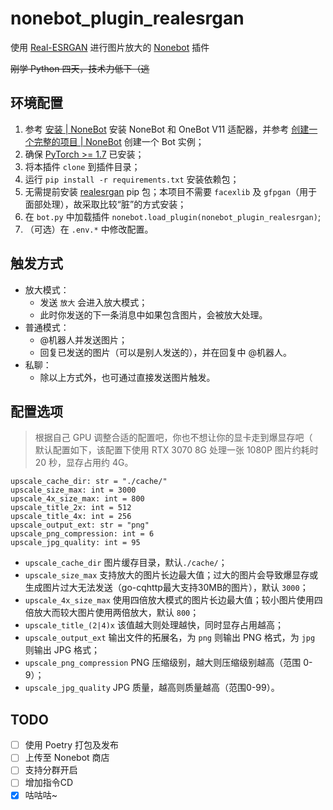 # nonebot_plugin_realesrgan

使用 [Real-ESRGAN](https://github.com/xinntao/Real-ESRGAN) 进行图片放大的 [Nonebot](https://github.com/nonebot/nonebot2) 插件

~~刚学 Python 四天，技术力低下（逃~~

## 环境配置

1. 参考 [安装 | NoneBot](https://v2.nonebot.dev/docs/start/installation) 安装 NoneBot 和 OneBot V11 适配器，并参考 [创建一个完整的项目 | NoneBot](https://v2.nonebot.dev/docs/tutorial/create-project) 创建一个 Bot 实例；
2. 确保 [PyTorch >= 1.7](https://pytorch.org/) 已安装；
3. 将本插件 `clone` 到插件目录；
4. 运行 `pip install -r requirements.txt` 安装依赖包；
5. 无需提前安装 [realesrgan](https://pypi.org/project/realesrgan/) pip 包；本项目不需要 `facexlib` 及 `gfpgan`（用于面部处理），故采取比较“脏”的方式安装；
6. 在 `bot.py` 中加载插件 `nonebot.load_plugin(nonebot_plugin_realesrgan)`;
7. （可选）在 `.env.*` 中修改配置。

## 触发方式

- 放大模式：
  - 发送 `放大` 会进入放大模式；
  - 此时你发送的下一条消息中如果包含图片，会被放大处理。
- 普通模式：
  - @机器人并发送图片；
  - 回复已发送的图片（可以是别人发送的），并在回复中 @机器人。
- 私聊：
  - 除以上方式外，也可通过直接发送图片触发。

## 配置选项

> 根据自己 GPU 调整合适的配置吧，你也不想让你的显卡走到爆显存吧（  
> 默认配置如下，该配置下使用 RTX 3070 8G 处理一张 1080P 图片约耗时 20 秒，显存占用约 4G。
```
upscale_cache_dir: str = "./cache/"
upscale_size_max: int = 3000
upscale_4x_size_max: int = 800
upscale_title_2x: int = 512
upscale_title_4x: int = 256
upscale_output_ext: str = "png"
upscale_png_compression: int = 6
upscale_jpg_quality: int = 95
```
- `upscale_cache_dir` 图片缓存目录，默认`./cache/`；
- `upscale_size_max` 支持放大的图片长边最大值；过大的图片会导致爆显存或生成图片过大无法发送（go-cqhttp最大支持30MB的图片），默认 `3000`；
- `upscale_4x_size_max` 使用四倍放大模式的图片长边最大值；较小图片使用四倍放大而较大图片使用两倍放大，默认 `800`；
- `upscale_title_(2|4)x` 该值越大则处理越快，同时显存占用越高；
- `upscale_output_ext` 输出文件的拓展名，为 `png` 则输出 PNG 格式，为 `jpg` 则输出 JPG 格式；
- `upscale_png_compression` PNG 压缩级别，越大则压缩级别越高（范围 0-9）；
- `upscale_jpg_quality` JPG 质量，越高则质量越高（范围0-99）。
  
## TODO

- [ ] 使用 Poetry 打包及发布
- [ ] 上传至 Nonebot 商店
- [ ] 支持分群开启
- [ ] 增加指令CD
- [x] 咕咕咕~